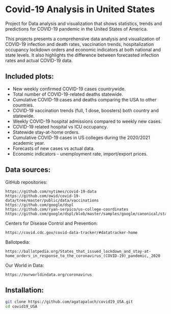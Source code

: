 # Covid-19 Analysis in United States

Project for Data analysis and visualization that shows statistics, trends and predictions for COVID-19 pandemic in the United States of America. 

This projects presents a comprehensive data analysis and visualization of COVID-19 infection and death rates, vaccination trends, hospitalization occupancy lockdown orders and economic indicators at both national and state levels. It also highlights the difference between forecasted infection rates and actual COVID-19 data.

## Included plots:

-  New weekly confirmed COVID-19 cases countrywide.
-  Total number of COVID-19-related deaths statewide.
-  Cumulative COVID-19 cases and deaths comparing the USA to other countries. 
-  COVID-19 vaccination trends (full, 1 dose, boosters) both country and statewide.
-  Weekly COVID-19 hospital admissions compared to weekly new cases.
-  COVID-19 related hospital vs ICU occupancy.
-  Statewide stay-at-home orders.
-  Cumulative COVID-19 cases in US colleges during the 2020/2021 academic year.
-  Forecasts of new cases vs actual data.
-  Economic indicators - unemployment rate, import/export prices.

## Data sources:

GitHub repositories:

    https://github.com/nytimes/covid-19-data
    https://github.com/owid/covid-19-data/tree/master/public/data/vaccinations
    https://github.com/google/dspl
    https://github.com/ryan-serpico/us-college-coordinates
    https://github.com/google/dspl/blob/master/samples/google/canonical/states.csv

Centers for Disease Control and Prevention:

    https://covid.cdc.gov/covid-data-tracker/#datatracker-home

Ballotpedia:

    https://ballotpedia.org/States_that_issued_lockdown_and_stay-at-home_orders_in_response_to_the_coronavirus_(COVID-19)_pandemic,_2020

Our World in Data:

    https://ourworldindata.org/coronavirus

## Installation:

```bash
git clone https://github.com/agatapaluch/covid19_USA.git
cd covid19_USA
```

